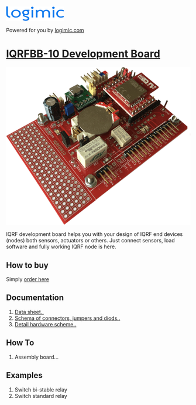 ![](files/images/logimicLogo.png)

Powered for you by [logimic.com](www.logimic.com)

# [IQRFBB-10 Development Board](http://logimic.com/iqrfboard)

![](files/images/iqrfboard.png)

IQRF development board helps you with your design of IQRF end devices (nodes) both sensors, actuators or others. Just connect sensors, load software and fully working IQRF node is here.

## How to buy

Simply [order here](http://logimic.com/iqrfboard/index.html#form1-8)

## Documentation

1. [Data sheet..](files/datasheet/IQRFBB10-Datasheet.pdf)
2. [Schema of connectors, jumpers and diods..](files/datasheet/IQRFBB10-Connectors.pdf)
3. [Detail hardware scheme..](files/datasheet/IQRFBB10_doc_sch.pdf)

## How To

1. Assembly board...

## Examples

1. Switch bi-stable relay
2. Switch standard relay

